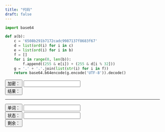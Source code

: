 ```yaml
---
title: "代码"
draft: false
---
```


```python
import base64

def a(b):
    c = '6508b291b7172cadc9987137f8683f67'
    d = list(ord(i) for i in c)
    e = list(ord(i) for i in b)
    f = []
    for i in range(0, len(b)):
        f.append((255 & e[i]) + (255 & d[i % 32]))
    g = '.' + '.'.join(list(str(i) for i in f))
    return base64.b64encode(g.encode('UTF-8')).decode()
```

<script src="https://cdn.jsdelivr.net/npm/js-base64@3.7.2/base64.min.js"></script>
<script type="module"src="https://cdn.jsdelivr.net/npm/url-js@2.0.0-u/dist/url.min.js">
    import URLJS from 'url-js';
</script>

<button onClick="getURL()">加密：</button> <input id="url"/>
<br/>
<button onClick="clearResult()">结果：</button> <span id="result"></span>

<hr/>
<button onClick="fetchIt()">单词：</button> <input id="word"/> <span id="tips"></span>
<br/>
<button onClick="">状态：</button> <input id="state"/>
<br/>
<button onClick="wordle()">剩余：</button> <span id="rest"></span>

<script>
  // 加密
  function ent(content) {
    md5 = "6508b291b7172cadc9987137f8683f67";
    R = [];
    for (i = 0; i < content.length; ++i) {
      C = content.charCodeAt(i);
      M = md5.charCodeAt(i % 32);
      R.push(C + M);
    }
    R = "." + R.join(".");
    return Base64.encode(R);
  }

  function getURL() {
    url = document.getElementById("url").value;

    switch (url) {
      case "bing":
        url = "https://www.bing.com";
        break;
      case "baidu":
        url = "https://www.baidu.com";
        break;
      case "cnki":
        url = "https://www.cnki.net";
    }

    protocol = URLJS.parseUrl(url, "protocol");
    protocol = protocol ? protocol.substring(0, protocol.length - 1) : "https";
    hostname = URLJS.parseUrl(url, "hostname");
    hostname = hostname ? hostname : "www.bing.com";
    pathname = URLJS.parseUrl(url, "pathname");
    pathname = pathname ? pathname : "/";
    search = URLJS.parseUrl(url, "search");
    search = search ? search : "";
    document.getElementById(
      "result"
    ).innerHTML = `<a href='https://vpn.zcst.edu.cn/webvpn/${ent(
      protocol
    )}/${ent(hostname)}${pathname}${search}'>${url ? url : "Search"}</a>`;
  }

  function clearResult() {
    document.getElementById("result").innerHTML = "";
  }
  
  // Wordle
  words = [];
  len = 0;
  fetchIt();

  async function fetchIt() {
    await fetch("/des.txt").then((r) =>
      r.text().then((t) => {
        words = t.split("\r\n");
      })
    );
    len = words[0].length;
    document.getElementById("tips").innerHTML = "Fetching words.";
  }

  function wordle() {
    word = document.getElementById("word").value;
    state = document.getElementById("state").value;
    YandG = [];

    for (i = 0; i < len; ++i) {
      switch (state[i]) {
        case "y":
          // 存在且不匹配
          words = words.filter(
            (w) => w[i] != word[i] && w.search(word[i]) != -1
          );
          YandG.push(word[i]);
          break;
        case "g":
          // 存在且匹配
          words = words.filter((w) => w[i] == word[i]);
          YandG.push(word[i]);
          break;
      }
    }

    for (i = 0; i < len; ++i) {
      if (state[i] == "w") {
        words = words.filter((w) => {
          j = 0;
          k = 0;
          wordArray = Array.from(w);
          wordArray.forEach((a) => (j += a == word[i] ? 1 : 0));
          YandG.forEach((a) => (k += a == word[i] ? 1 : 0));
          return w.search(word[i]) == -1 && j <= k;
        });
      }
    }
    if (words.length == 0)
      document.getElementById("rest").innerHTML = "There's nothing";
    else document.getElementById("rest").innerHTML = words;
  }
</script>
